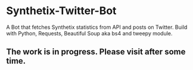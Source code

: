 # Synthetix-Twitter-Bot
A Bot that fetches Synthetix statistics from  API and posts on Twitter. Build with Python, Requests, Beautiful Soup aka bs4 and tweepy module.

## The work is in progress. Please visit after some time.
